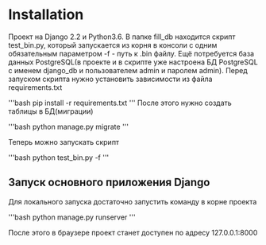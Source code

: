# Installation
Проект на Django 2.2 и Python3.6. В папке fill_db находится скрипт test_bin.py, который запускается из корня в консоли с одним
обязательным параметром -f - путь к .bin файлу.
Ещё потребуется база данных PostgreSQL(в проекте и в скрипте уже настроена БД PostgreSQL с именем django_db и пользователем
admin и паролем admin). Перед запуском скрипта нужно установить зависимости из файла requirements.txt

'''bash
pip install -r requirements.txt
'''
После этого нужно создать таблицы в БД(миграции)

'''bash
python manage.py migrate
'''

Теперь можно запускать скрипт

'''bash
python test_bin.py -f <path>
'''

## Запуск основного приложения Django

Для локального запуска достаточно запустить команду в корне проекта

'''bash
python manage.py runserver
'''

После этого в браузере проект станет доступен по адресу 127.0.0.1:8000


